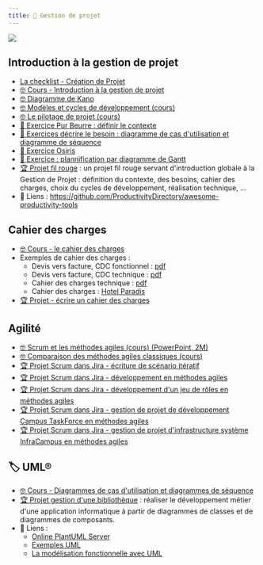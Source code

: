 ```yaml
---
title: 📅 Gestion de projet
---
```


![](@assets/undraw/undraw_scrum-board_uqku.svg)

## Introduction à la gestion de projet

- [La checklist - Création de Projet](/cours/gestion-projet/checklist-creation-projet)
- [🤓 Cours - Introduction à la gestion de projet](/cours/gestion-projet/intro)
- [🤓 Diagramme de Kano](/cours/gestion-projet/kano)
- [🤓 Modèles et cycles de développement (cours)](/cours/gestion-projet/modeles_dev)
- [🤓 Le pilotage de projet (cours)](/cours/gestion-projet/pilotage-projet)
- [📝 Exercice Pur Beurre : définir le contexte](/cours/gestion-projet/exo-pur-beurre)
- [📝 Exercices décrire le besoin : diagramme de cas d'utilisation et diagramme de séquence](/cours/gestion-projet/exos-cas-utilisation-cas-sequence)
- [📝 Exercice Osiris](/cours/gestion-projet/exo-contexte-osiris)
- [📝 Exercice : plannification par diagramme de Gantt](/cours/gestion-projet/exo-gantt)
- [🏆 Projet fil rouge](/cours/gestion-projet/projet-fil-rouge) : un projet fil rouge servant d'introduction globale à la Gestion de Projet : définition du contexte, des besoins, cahier des charges, choix du cycles de développement, réalisation technique, ...
- 🔗 Liens : <https://github.com/ProductivityDirectory/awesome-productivity-tools>

## Cahier des charges

- [🤓 Cours - le cahier des charges](/cours/gestion-projet/cahier-charges)
- Exemples de cahier des charges :
  - Devis vers facture, CDC fonctionnel : [pdf](/cours/cahier-charges/dvf_fonctionnel.pdf)
  - Devis vers facture, CDC technique  : [pdf](/cours/cahier-charges/dvf_technique.pdf)
  - Cahier des charges technique : [pdf](/cours/cahier-charges/ex_t1.pdf)
  - Cahier des charges : [Hotel Paradis](https://docs.google.com/document/d/1k1kHGk7QgoY3-hMCi0CURhRDo0zMawqyDluuXvYmq5E)
- [🏆 Projet - écrire un cahier des charges](/cours/gestion-projet/projet-cahier-charges)

## Agilité

- [🤓 Scrum et les méthodes agiles (cours) (PowerPoint, 2M)](/cours/scrum.pptx)
- [🤓 Comparaison des méthodes agiles classiques (cours)](/cours/gestion-projet/agile/comparaison-methodes)
- [🏆 Projet Scrum dans Jira - écriture de scénario itératif](/cours/gestion-projet/agile/projet_jira)
- [🏆 Projet Scrum dans Jira - développement en méthodes agiles](/cours/gestion-projet/agile/projet-scrum)
- [🏆 Projet Scrum dans Jira - développement d'un jeu de rôles en méthodes agiles](/cours/gestion-projet/agile/projet_jeu_role)
- [🏆 Projet Scrum dans Jira - gestion de projet de développement Campus TaskForce en méthodes agiles](/cours/gestion-projet/agile/projet_scrum_dev_campus)
- [🏆 Projet Scrum dans Jira - gestion de projet d'infrastructure système InfraCampus en méthodes agiles](/cours/gestion-projet/agile/projet_scrum_sysops_campus)

## 🏷️ UML® 

- [🤓 Cours - Diagrammes de cas d'utilisation et diagrammes de séquence](/cours/gestion-projet/use-case)
- [🏆 Projet gestion d'une bibliothèque](/cours/gestion-projet/tp-uml) : réaliser le développement métier d'une application informatique à partir de diagrammes de classes et de diagrammes de composants.
- 🔗 Liens :
  - [Online PlantUML Server](https://www.plantuml.com/plantuml/uml/SyfFKj2rKt3CoKnELR1Io4ZDoSa70000)
  - [Exemples UML](https://www.uml-diagrams.org/index-examples.html)
  - [La modélisation fonctionnelle avec UML](https://www.teotimepacreau.fr/blog/modelisation-fonctionnelle-uml/)
